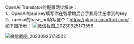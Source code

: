 OpenAI Translator的配置两步解决：<br>
1、OpenAI的api key填写你在智增增后台手机号注册拿到的key <br>
2、openai的base_url填写这个：https://plugin.smarttrot.com/ <br>
如下图所示：
![微信截图_20230925173556](https://github.com/xing61/chatgpt-plugin-key/assets/38256442/d72da024-6a0c-4191-bd4f-b3af8da88358)

![微信截图_20230925173502](https://github.com/xing61/chatgpt-plugin-key/assets/38256442/20b57b5b-c2d8-4361-8a58-e8a1a9614114)

